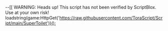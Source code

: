 --[[
	WARNING: Heads up! This script has not been verified by ScriptBlox. Use at your own risk!
loadstring(game:HttpGet('https://raw.githubusercontent.com/ToraScript/Script/main/SuperToilet'))();


